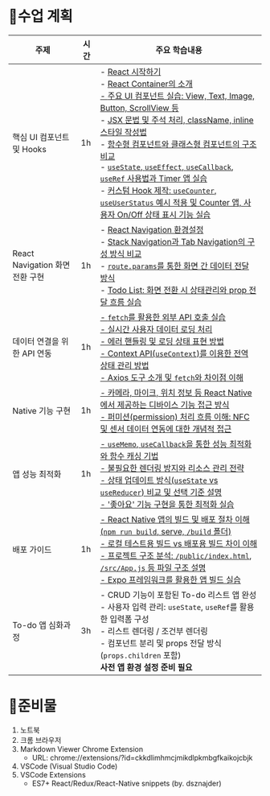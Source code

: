 # 🚀수업 계획
| 주제                         | 시간 | 주요 학습내용                                                                                                                                                                                                                     |
|------------------------------|------|----------------------------------------------------------------------------------------------------------------------------------------------------------------------------------------------------------------------------------|
| 핵심 UI 컴포넌트 및 Hooks    | 1h   | - <a href="Day01-01-시작하기.md" target="_blank">React 시작하기</a><br/> - <a href="Day01-05-React-Container란.md" target="_blank">React Container의 소개</br> - <a href="Day01-06-주요-Component.md" target="_blank">주요 UI 컴포넌트 실습: View, Text, Image, Button, ScrollView 등</a><br> - <a href="Day01-07-JSX-Styles.md" target="_blank">JSX 문법 및 주석 처리, className, inline 스타일 작성법</a><br> - <a href="Day01-08-함수형-클래스형-컴포넌트-비교.md" target="_blank">함수형 컴포넌트와 클래스형 컴포넌트의 구조 비교</a><br> - <a href="Day01-09-React-Hooks.md" target="_blank">`useState`, `useEffect`, `useCallback`, `useRef` 사용법과 Timer 앱 실습</a><br> - <a href="Day01-10-Custom-Hooks.md" target="_blank">커스텀 Hook 제작: `useCounter`, `useUserStatus` 예시 적용 및 Counter 앱, 사용자 On/Off 상태 표시 기능 실습</a> |
| React Navigation 화면 전환 구현 | 1h   | - <a href="Day01-20-React-Router-Dom.md" target="_blank">React Navigation 환경설정</a><br> - <a href="Day01-20-React-Router-Dom-설치하기.md" target="_blank">Stack Navigation과 Tab Navigation의 구성 방식 비교</a><br> - <a href="Day01-22-React-Nevigation-화면간-데이터-전달.md" target="_blank">`route.params`를 통한 화면 간 데이터 전달 방식</a><br> - <a href="Day01-23-화면-전환-구현.md" target="_blank">Todo List: 화면 전환 시 상태관리와 prop 전달 흐름 실습</a>                                                                 |
| 데이터 연결을 위한 API 연동   | 1h   | <a href="Day01-30-데이터를-위한-API-연동.md" target="_blank">- `fetch`를 활용한 외부 API 호출 실습<br> - 실시간 사용자 데이터 로딩 처리<br> - 에러 핸들링 및 로딩 상태 표현 방법<br> - Context API(`useContext`)를 이용한 전역 상태 관리 방법<br> - Axios 도구 소개 및 `fetch`와 차이점 이해</a>                                           |
| Native 기능 구현             | 1h   | <a href="Day02-01-Native-기능-연동.md" target="_blank">- 카메라, 마이크, 위치 정보 등 React Native에서 제공하는 디바이스 기능 접근 방식<br> - 퍼미션(permission) 처리 흐름 이해: NFC 및 센서 데이터 연동에 대한 개념적 접근</a>                                                                                             |
| 앱 성능 최적화               | 1h   | <a href="02-수업자료\Day02-10-앱-성능-최적화.md" target="_blank">- `useMemo`, `useCallback`을 통한 성능 최적화와 함수 캐싱 기법<br> - 불필요한 렌더링 방지와 리소스 관리 전략<br> - 상태 업데이트 방식(`useState` vs `useReducer`) 비교 및 선택 기준 설명</a><br><a href="Day02-11-좋아요-기능-예제.md" target="_blank">- '좋아요' 기능 구현을 통한 최적화 실습</a>                                                                                 |
| 배포 가이드                  | 1h   | <a href="Day02-21-React-Native-빌드-및-배포하기.md" target="_blank">- React Native 앱의 빌드 및 배포 절차 이해 (`npm run build`, serve, `/build` 폴더)<br> - 로컬 테스트용 빌드 vs 배포용 빌드 차이 이해<br> - 프로젝트 구조 분석: `/public/index.html`, `/src/App.js` 등 파일 구조 설명<br> - Expo 프레임워크를 활용한 앱 빌드 실습</a>                                                   |
| To-do 앱 심화과정            | 3h   | - CRUD 기능이 포함된 To-do 리스트 앱 완성<br> - 사용자 입력 관리: `useState`, `useRef`를 활용한 입력폼 구성<br> - 리스트 렌더링 / 조건부 렌더링<br> - 컴포넌트 분리 및 props 전달 방식 (`props.children` 포함)<br> **사전 앱 환경 설정 준비 필요** |

# 🚀준비물
1. 노트북 
2. 크롬 브라우저
3. Markdown Viewer Chrome Extension
   - URL: chrome://extensions/?id=ckkdlimhmcjmikdlpkmbgfkaikojcbjk
4. VSCode (Visual Studio Code) 
5. VSCode Extensions
   - ES7+ React/Redux/React-Native snippets (by. dsznajder)
